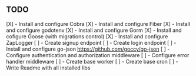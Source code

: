 ## TODO

[X] - Install and configure Cobra
[X] - Install and configure Fiber
[X] - Install and configure godotenv
[X] - Install and configure Gorm
[X] - Install and cofigure Goose (with migrations control)
[X] - Install and configure ZapLogger
[ ] - Create signup endpoint
[ ] - Create login endpoint
[ ] - Install and configure go-json https://github.com/goccy/go-json
[ ] - Configure authentication and authorization middleware
[ ] - Configure error handler middleware
[ ] - Create base worker
[ ] - Create base cron
[ ] - Write Readme with all installed libs
